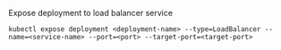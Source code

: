 Expose deployment to load balancer service

```
kubectl expose deployment <deployment-name> --type=LoadBalancer --name=<service-name> --port=<port> --target-port=<target-port>
```
